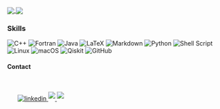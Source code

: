 
<a href="https://github.com/anuraghazra/github-readme-stats">
  <img align="center" src="https://github-readme-stats.vercel.app/api?username=aodongliu&include_all_commits=true&count_private=true&include_orgs=true&show_icons=true&theme=dark" />
</a>
<a href="https://github.com/anuraghazra/convoychat">
  <img align="center" src="https://github-readme-stats.vercel.app/api/top-langs/?username=aodongliu&size_weight=0.8&count_weight=0.5&include_all_commits=true&count_private=true&include_orgs=true&show_icons=true&theme=dark&hide_progress=true&langs_count=12" />
</a>



<!-- <div align="center">                                                                               -->
<!--     <img  src="https://github-readme-streak-stats.herokuapp.com/?user=aodongliu&theme=dark" />   -->
<!-- </div>                                                                                             -->

<!-- **Skills:**                                                                                        -->

<!-- <code><img height="32" src="https://cdn.jsdelivr.net/npm/simple-icons@v5/icons/python.svg"></code> -->
<!-- <code><img height="32" src="https://cdn.jsdelivr.net/npm/simple-icons@v5/icons/go.svg"></code>     -->
<!-- <code><img height="32" src="https://cdn.jsdelivr.net/npm/simple-icons@v5/icons/mysql.svg"></code>  -->
<!-- <code><img height="32" src="https://cdn.jsdelivr.net/npm/simple-icons@v5/icons/redis.svg"></code>  -->
<!-- <code><img height="32" src="https://cdn.jsdelivr.net/npm/simple-icons@v5/icons/git.svg"></code>    -->
<!-- <code><img height="32" src="https://cdn.jsdelivr.net/npm/simple-icons@v5/icons/linux.svg"></code>  -->
<!-- <code><img height="32" src="https://cdn.jsdelivr.net/npm/simple-icons@v5/icons/vim.svg"></code>    -->
<!-- <code><img height="32" src="https://cdn.jsdelivr.net/npm/simple-icons@v5/icons/macos.svg"></code>  -->
<!-- <code><img height="32" src="https://cdn.jsdelivr.net/npm/simple-icons@v5/icons/alfred.svg"></code> -->



### Skills

![C++](https://img.shields.io/badge/c++-%2300599C.svg?style=for-the-badge&logo=c%2B%2B&logoColor=white)
![Fortran](https://img.shields.io/badge/Fortran-%23734F96.svg?style=for-the-badge&logo=fortran&logoColor=white)
![Java](https://img.shields.io/badge/java-%23ED8B00.svg?style=for-the-badge&logo=openjdk&logoColor=white)
![LaTeX](https://img.shields.io/badge/latex-%23008080.svg?style=for-the-badge&logo=latex&logoColor=white)
![Markdown](https://img.shields.io/badge/markdown-%23000000.svg?style=for-the-badge&logo=markdown&logoColor=white)
![Python](https://img.shields.io/badge/python-3670A0?style=for-the-badge&logo=python&logoColor=ffdd54)
![Shell Script](https://img.shields.io/badge/shell_script-%23121011.svg?style=for-the-badge&logo=gnu-bash&logoColor=white)
![Linux](https://img.shields.io/badge/Linux-FCC624?style=for-the-badge&logo=linux&logoColor=black)
![macOS](https://img.shields.io/badge/mac%20os-000000?style=for-the-badge&logo=macos&logoColor=F0F0F0)
![Qiskit](https://img.shields.io/badge/Qiskit-%236929C4.svg?style=for-the-badge&logo=Qiskit&logoColor=white)
![GitHub](https://img.shields.io/badge/github-%23121011.svg?style=for-the-badge&logo=github&logoColor=white)

#### Contact
<br>
<div align='left'>

<ul>


<a href="https://www.linkedin.com/in/aodong-liu-00a981156" target="_blank">
<img src="https://img.shields.io/badge/Linkedin-%2300acee.svg?color=405DE6&style=for-the-badge&logo=linkedin&logoColor=white" alt=linkedin style="margin-bottom: 5px;"/>
</a>




<a href="https://ibb.co/thrhy8y" target="_blank">
<img src="https://img.shields.io/badge/WeChat-07C160?style=for-the-badge&logo=wechat&logoColor=white" t=wechat style="margin-bottom: 5px;" />
</a>

	


<a href="mailto:al777@uw.edu" target="_blank">
<img src="https://img.shields.io/badge/Email-%23EA4335.svg?style=for-the-badge&logo=gmail&logoColor=white" t=mail style="margin-bottom: 5px;" />
</a>
	
</ul>
</div>


